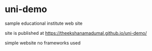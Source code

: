 # uni-demo
sample educational institute web site

site is published at https://theekshanamadumal.github.io/uni-demo/


simple website
no frameworks used
